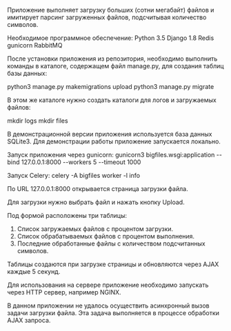 Приложение выполняет загрузку больших (сотни мегабайт) файлов
и имитирует парсинг загруженных файлов, подсчитывая количество символов.

Необходимое программное обеспечение:
Python 3.5
Django 1.8
Redis
gunicorn
RabbitMQ

После установки приложения из репозитория, необходимо выполнить команды
в каталоге, содержащем файл manage.py, для создания таблиц базы данных:

python3 manage.py makemigrations upload
python3 manage.py migrate

В этом же каталоге нужно создать каталоги для логов и загружаемых файлов:

mkdir logs
mkdir files

В демонстрационной версии приложения используется база данных SQLite3.
Для демонстрации работы приложение запускается локально.

Запуск приложения через gunicorn:
gunicorn3 bigfiles.wsgi:application --bind 127.0.0.1:8000 --workers 5 --timeout 1000

Запуск Celery:
celery -A bigfiles worker -l info

По URL 127.0.0.1:8000 открывается страница загрузки файла.

Для загрузки нужно выбрать файл и нажать кнопку Upload.

Под формой расположены три таблицы:
1. Список загружаемых файлов с процентом загрузки.
2. Список обрабатываемых файлов с процентом выполнения.
3. Последние обработанные файлы с количеством подсчитанных символов.

Таблицы создаются при загрузке страницы и обновляются через AJAX каждые 5 секунд.

Для использования на сервере приложение необходимо запускать через
HTTP сервер, например NGINX.

В данном приложении не удалось осуществить асинхронный вызов задачи
загрузки файла. Эта задача выполняется в процессе обработки AJAX запроса.
